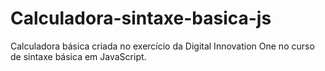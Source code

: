 # Calculadora-sintaxe-basica-js
Calculadora básica criada no exercício da Digital Innovation One no curso de sintaxe básica em JavaScript. 
